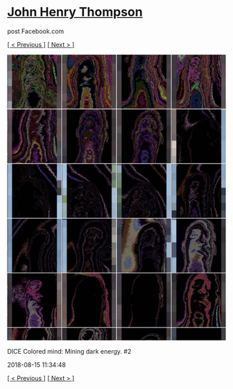 # [John Henry Thompson](../README.md)
post Facebook.com

[[ < Previous ]](2018-08-21-1.md) [[ Next > ]](2018-08-13-1.md)

[![](../media/2018-08-15/Timeline-Photos-DICE-Colored-mind-Mining-dark-energy-2.jpg)](../README.md)

DICE Colored mind: Mining dark energy. #2

2018-08-15 11:34:48

[[ < Previous ]](2018-08-21-1.md) [[ Next > ]](2018-08-13-1.md)